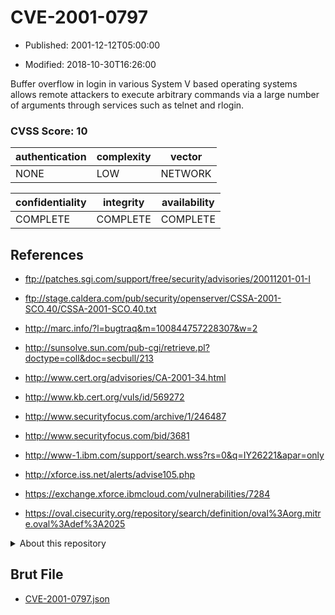# CVE-2001-0797

- Published: 2001-12-12T05:00:00

- Modified: 2018-10-30T16:26:00

Buffer overflow in login in various System V based operating systems allows remote attackers to execute arbitrary commands via a large number of arguments through services such as telnet and rlogin.

### CVSS Score: **10**

| authentication | complexity | vector |
| --- | --- | --- |
| NONE | LOW | NETWORK |

| confidentiality | integrity | availability |
| --- | --- | --- |
| COMPLETE | COMPLETE | COMPLETE |

## References

* ftp://patches.sgi.com/support/free/security/advisories/20011201-01-I

* ftp://stage.caldera.com/pub/security/openserver/CSSA-2001-SCO.40/CSSA-2001-SCO.40.txt

* http://marc.info/?l=bugtraq&m=100844757228307&w=2

* http://sunsolve.sun.com/pub-cgi/retrieve.pl?doctype=coll&doc=secbull/213

* http://www.cert.org/advisories/CA-2001-34.html

* http://www.kb.cert.org/vuls/id/569272

* http://www.securityfocus.com/archive/1/246487

* http://www.securityfocus.com/bid/3681

* http://www-1.ibm.com/support/search.wss?rs=0&q=IY26221&apar=only

* http://xforce.iss.net/alerts/advise105.php

* https://exchange.xforce.ibmcloud.com/vulnerabilities/7284

* https://oval.cisecurity.org/repository/search/definition/oval%3Aorg.mitre.oval%3Adef%3A2025

<details>
<summary>About this repository</summary> 

  This repository is part of the project [Live Hack CVE](https://github.com/Live-Hack-CVE). Main website can be found [www.live-hack.org](https://www.live-hack.org) 
  
  Made by [Sn0wAlice](https://github.com/Sn0wAlice) for the people that care about security and need to have a feed of the latest CVEs. Hope you enjoy it, don't forget to star the repo and follow me on [Twitter](https://twitter.com/Sn0wAlice) and [Github](https://github.com/Sn0wAlice). And that is my [personnal website](https://www.alice-snow.me/)

  - [Home Page](https://github.com/Live-Hack-CVE)
  - [Framework](https://github.com/Live-Hack-CVE/cve-framework)
  - [CVE database](https://github.com/Live-Hack-CVE/full_database)
  - [Changelog](https://github.com/Live-Hack-CVE/Changelog)
</details>

## Brut File

* [CVE-2001-0797.json](https://raw.githubusercontent.com/Live-Hack-CVE/full_database/main/cves/2001/CVE-2001-0797.json)

